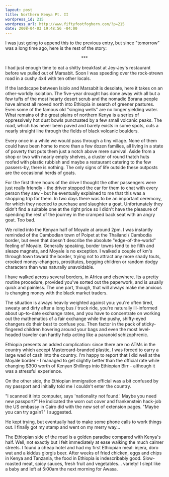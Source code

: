 ```yaml
--- 
layout: post
title: Northern Kenya Pt. II
wordpress_id: 215
wordpress_url: http://www.fiftyfootfoghorn.com/?p=215
date: 2008-04-03 19:48:56 -04:00
---
```

I was just going to append this to the previous entry, but since "tomorrow" was a long time ago, here is the rest of the story:

<div align="center">***</div>

I had just enough time to eat a shitty breakfast at Jey-Jey's restaurant before we pulled out of Marsabit. Soon I was speeding over the rock-strewn road in a cushy 4x4 with ten other locals.

If the landscape between Isiolo and Marsabit is desolate, here it takes on an other-worldly isolation. The five-year drought has done away with all but a few tufts of the most hearty desert scrub and the nomadic Borana people have almost all moved north into Ethiopia in search of greener pastures. Even some of the famous old "singing wells" are no longer yielding water. What remains of the great plains of northern Kenya is a series of oppressively hot dust bowls punctuated by a few small volcanic peaks. The road, which has never been paved and barely exists in some spots, cuts a nearly straight line through the fields of black volcanic boulders.

Every once in a while we would pass through a tiny village. None of them could have been home to more than a few dozen families, all living in a state of poverty that puts them just a notch above mere survival. Aside from a shop or two with nearly empty shelves, a cluster of round thatch huts roofed with plastic rubbish and maybe a restaurant catering to the few passers-by, there is nothing. The only signs of life outside these outposts are the occasional herds of goats.

For the first three hours of the drive I thought the other passengers were just really friendly - the driver stopped the car for them to chat with every person they saw - but he eventually explained to me that this was a shopping trip for them. In two days there was to be an important ceremony, for which they needed to purchase and slaughter a goat. Unfortunately they didn't find a suitable one at the right price so I didn't have the pleasure of spending the rest of the journey in the cramped back seat with an angry goat. Too bad.

We rolled into the Kenyan half of Moyale at around 2pm. I was instantly reminded of the Cambodian town of Poipet at the Thailand / Cambodia border, but even that doesn't describe the absolute "edge-of-the-world" feeling of Moyale. Generally speaking, border towns tend to be filth and sleaze magnets, and Moyale is no exception. I walked a couple of km's through town toward the border, trying not to attract any more shady touts,  crooked money-changers, prostitutes, begging children or random dodgy characters than was naturally unavoidable.

I have walked across several borders, in Africa and elsewhere. Its a pretty routine procedure, provided you've sorted out the paperwork, and is usually quick and painless. The one part, though, that will always make me anxious is changing money with the black market traders.

The situation is always heavily weighted against you: you're often tired, sweaty and dirty after a long bus / truck ride, you're naturally ill-informed about up-to-date exchange rates, and you have to concentrate on working out the mathematics of a fair exchange while the pushy, shifty-eyed changers do their best to confuse you. Then factor in the pack of sticky-fingered children hovering around your bags and even the most level-headed traveler can hardly help acting like a paranoid schizophrenic.

Ethiopia presents an added complication: since there are no ATMs in the country which accept Mastercard-branded plastic, I was forced to carry a large wad of cash into the country. I'm happy to report that I did well at the Moyale border - I managed to get slightly better than the official rate while changing $300 worth of Kenyan Shillings into Ethiopian Birr - although it was a stressful experience.

On the other side, the Ethiopian immigration official was a bit confused by my passport and initially told me I couldn't enter the country.

"I scanned it into computer, says 'nationality not found.' Maybe you need new passport?" He indicated the worn out cover and frankenstein hack-job the US embassy in Cairo did with the new set of extension pages.
"Maybe you can try again?" I suggested.

He kept trying, but eventually had to make some phone calls to work things out. I finally got my stamp and went on my merry way...

The Ethiopian side of the road is a golden paradise compared with Kenya's half. Well, not exactly but I felt immediately at ease walking the much calmer streets. I found a cheap hotel and had my first Ethiopian meal: injera, doro wat and a kiddus giorgis beer. After weeks of fried chicken, eggs and chips in Kenya and Tanzania, the food in Ethiopia is indescribably good. Slow-roasted meat, spicy sauces, fresh fruit and vegetables... variety! I slept like a baby and left at 5:00am the next morning for Awasa.
